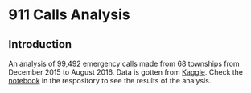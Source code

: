# 911 Calls Analysis
## Introduction
An analysis of 99,492 emergency calls made from 68 townships from December 2015 to August 2016. Data is gotten from [Kaggle](https://www.kaggle.com/mchirico/montcoalert).
Check the [notebook](https://github.com/Mevhare/911-Calls-Analysis/blob/main/An%20Analysis%20on%20911%20Emergency%20Calls.ipynb) in the respository to see the results of the analysis.
